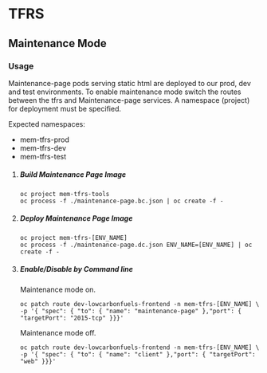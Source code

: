 # TFRS

## Maintenance Mode

### Usage

Maintenance-page pods serving static html are deployed to our prod, dev and test environments.  To enable maintenance mode switch the routes between the tfrs and Maintenance-page services.  A namespace (project) for deployment must be specified.

Expected namespaces:

* mem-tfrs-prod
* mem-tfrs-dev
* mem-tfrs-test

1. ##### Build Maintenance Page Image

    ```
    oc project mem-tfrs-tools
    oc process -f ./maintenance-page.bc.json | oc create -f -
    ```

2. ##### Deploy Maintenance Page Image

    ```
    oc project mem-tfrs-[ENV_NAME]
    oc process -f ./maintenance-page.dc.json ENV_NAME=[ENV_NAME] | oc create -f - 
    ```

2. ##### Enable/Disable by Command line

    Maintenance mode on.

    ```
    oc patch route dev-lowcarbonfuels-frontend -n mem-tfrs-[ENV_NAME] \
    -p '{ "spec": { "to": { "name": "maintenance-page" },"port": { "targetPort": "2015-tcp" }}}'

    ```

    Maintenance mode off.

    ```
    oc patch route dev-lowcarbonfuels-frontend -n mem-tfrs-[ENV_NAME] \
    -p '{ "spec": { "to": { "name": "client" },"port": { "targetPort": "web" }}}'

    ```
